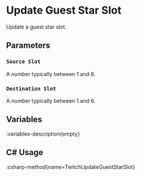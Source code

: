 # Update Guest Star Slot
Update a guest star slot.

## Parameters
### `Source Slot`
A number typically between 1 and 6.

### `Destination Slot`
A number typically between 1 and 6.

## Variables
:variables-description{empty}

## C# Usage
:csharp-method{name=TwitchUpdateGuestStarSlot}
